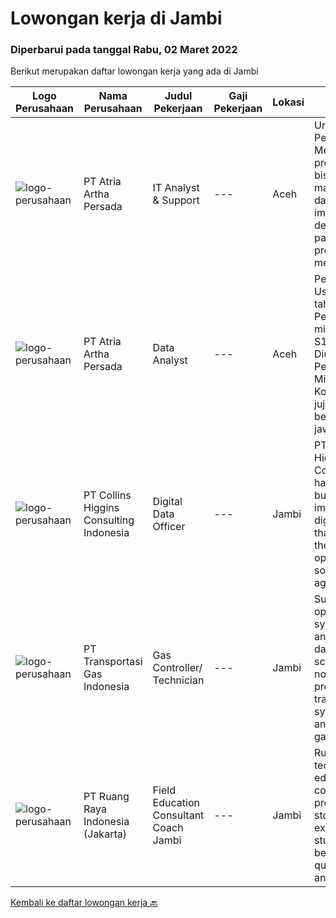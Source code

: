 
  # Lowongan kerja di Jambi

  ### Diperbarui pada tanggal Rabu, 02 Maret 2022

  Berikut merupakan daftar lowongan kerja yang ada di Jambi

  |Logo Perusahaan | Nama Perusahaan | Judul Pekerjaan | Gaji Pekerjaan | Lokasi | Deskripsi | Tanggal diunggah | Pranala |
  | -------------- | --------------- | --------------- | --------- | --------- | -------------- | ------- | ----------- |
  |![logo-perusahaan](https://image-service-cdn.seek.com.au/d06df2c3a126b32119a42065ab4ba8b82159e50a/ee4dce1061f3f616224767ad58cb2fc751b8d2dc)|PT Atria Artha Persada|IT Analyst & Support|---|Aceh|Uraian Pekerjaan : Memastikan proses aplikasi bisnis baru maupun existing dapat di implementasikan dengan baik pada suatu proyek dengan melakukan...|Senin, 21 Februari 2022|https://www.jobstreet.co.id/id/job/it-analyst-support-3798179?token=0~422a5c02-7219-4834-bf7d-7f659831c900&sectionRank=1&jobId=jobstreet-id-job-3798179|
|![logo-perusahaan](https://image-service-cdn.seek.com.au/d06df2c3a126b32119a42065ab4ba8b82159e50a/ee4dce1061f3f616224767ad58cb2fc751b8d2dc)|PT Atria Artha Persada|Data Analyst|---|Aceh|Persyaratan : Usia minimal 22 tahun Pendidikan minimal S1/sederajat Diutamakan Pengalaman Minimal 1 Tahun Komunikatif, jujur dan bertanggung jawab...|Senin, 21 Februari 2022|https://www.jobstreet.co.id/id/job/data-analyst-3798176?token=0~422a5c02-7219-4834-bf7d-7f659831c900&sectionRank=2&jobId=jobstreet-id-job-3798176|
|![logo-perusahaan](https://image-service-cdn.seek.com.au/d826ce72898b852d1f28e2ccceafcb2d6253a43e/ee4dce1061f3f616224767ad58cb2fc751b8d2dc)|PT Collins Higgins Consulting Indonesia|Digital Data Officer|---|Jambi|PT. Collins Higgins Commodities has designed, built and implemented a digital system that supports their field operations sourcing agricultural...|Jumat, 18 Februari 2022|https://www.jobstreet.co.id/id/job/digital-data-officer-3795099?token=0~422a5c02-7219-4834-bf7d-7f659831c900&sectionRank=3&jobId=jobstreet-id-job-3795099|
|![logo-perusahaan](https://image-service-cdn.seek.com.au/53a7ceb1c4313df17e0638a8923f5d7e5ad10403/ee4dce1061f3f616224767ad58cb2fc751b8d2dc)|PT Transportasi Gas Indonesia|Gas Controller/ Technician|---|Jambi|Support SCADA operational system Prepare and monitor daily gas scheduling and nomination process for gas transportation system Control and monitor gas...|Jumat, 04 Februari 2022|https://www.jobstreet.co.id/id/job/gas-controller-technician-3780609?token=0~422a5c02-7219-4834-bf7d-7f659831c900&sectionRank=4&jobId=jobstreet-id-job-3780609|
|![logo-perusahaan](https://image-service-cdn.seek.com.au/7eee59ea5934120f389dd02961ddcb6b62946481/ee4dce1061f3f616224767ad58cb2fc751b8d2dc)|PT Ruang Raya Indonesia (Jakarta)|Field Education Consultant Coach Jambi|---|Jambi|Ruangguru is a tech-enabled education company that provides a one-stop learning experience for students to have better access to quality content and...|Jumat, 25 Februari 2022|https://www.jobstreet.co.id/id/job/field-education-consultant-coach-jambi-1030728134?token=0~422a5c02-7219-4834-bf7d-7f659831c900&sectionRank=5&jobId=jobstreet-id-job-1030728134|


  [Kembali ke daftar lowongan kerja 🔙](../README.md#daftar-lowongan-kerja)
  